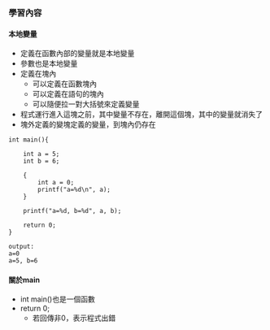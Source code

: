 ### 學習內容
#### 本地變量
- 定義在函數內部的變量就是本地變量
- 參數也是本地變量
- 定義在塊內
    * 可以定義在函數塊內
    * 可以定義在語句的塊內
    * 可以隨便拉一對大括號來定義變量
- 程式運行進入這塊之前，其中變量不存在，離開這個塊，其中的變量就消失了
- 塊外定義的變塊定義的變量，到塊內仍存在
```
int main(){

    int a = 5;
    int b = 6;

    {
        int a = 0;
        printf("a=%d\n", a);
    }

    printf("a=%d, b=%d", a, b);

    return 0;
}
```
```
output:
a=0
a=5, b=6
```

#### 關於main
- int main()也是一個函數
- return 0;
    - 若回傳非0，表示程式出錯